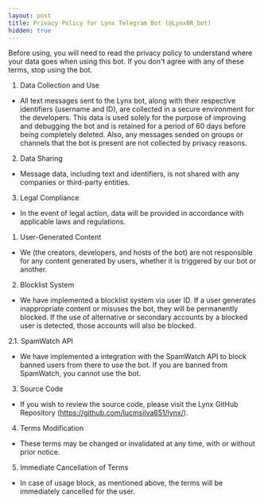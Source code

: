 ```yaml
---
layout: post
title: Privacy Policy for Lynx Telegram Bot (@LynxBR_bot)
hidden: true
---
```

Before using, you will need to read the privacy policy to understand where your data goes when using this bot. If you don't agree with any of these terms, stop using the bot.

1. Data Collection and Use
- All text messages sent to the Lynx bot, along with their respective identifiers (username and ID), are collected in a secure environment for the developers. This data is used solely for the purpose of improving and debugging the bot and is retained for a period of 60 days before being completely deleted. Also, any messages sended on groups or channels that the bot is present are not collected by privacy reasons.

2. Data Sharing
- Message data, including text and identifiers, is not shared with any companies or third-party entities.

3. Legal Compliance
- In the event of legal action, data will be provided in accordance with applicable laws and regulations.

1. User-Generated Content
- We (the creators, developers, and hosts of the bot) are not responsible for any content generated by users, whether it is triggered by our bot or another.

2. Blocklist System
- We have implemented a blocklist system via user ID. If a user generates inappropriate content or misuses the bot, they will be permanently blocked. If the use of alternative or secondary accounts by a blocked user is detected, those accounts will also be blocked.

2.1. SpamWatch API
- We have implemented a integration with the SpamWatch API to block banned users from there to use the bot. If you are banned from SpamWatch, you cannot use the bot.

3. Source Code
- If you wish to review the source code, please visit the Lynx GitHub Repository (https://github.com/lucmsilva651/lynx/).

4. Terms Modification
- These terms may be changed or invalidated at any time, with or without prior notice.

5. Immediate Cancellation of Terms
- In case of usage block, as mentioned above, the terms will be immediately cancelled for the user.

